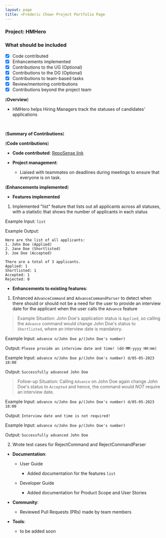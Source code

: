 ```yaml
---
layout: page
title: <Frederic Chow> Project Portfolio Page
---
```


### Project: HMHero

### What should be included

- [x] Code contributed
- [x] Enhancements implemented
- [x] Contributions to the UG (Optional)
- [x] Contributions to the DG (Optional)
- [x] Contributions to team-based tasks
- [x] Review/mentoring contributions
- [x] Contributions beyond the project team

(**Overview**)

- HMHero helps Hiring Managers track the statuses of candidates' applications

<br>  

(**Summary of Contributions**)

(**Code contributions**)

- **Code contributed**: [RepoSense link](https://nus-cs2103-ay2223s2.github.io/tp-dashboard/?search=fredericchow00&breakdown=true)

- **Project management**:

  - Liaised with teammates on deadlines during meetings to ensure that everyone is on task.

(**Enhancements implemented**)

- **Features implemented**

1. Implemented "list" feature that lists out all applicants across all statuses,
   with a statistic that shows the number of applicants in each status

Example Input: `list`

Example Output:
```
Here are the list of all applicants:
1. John Doe (Applied)
2. Jane Doe (Shortlisted)
3. Joe Doe (Accepted)

There are a total of 3 applicants.
Applied: 1
Shortlisted: 1
Accepted: 1
Rejected: 0
```

- **Enhancements to existing features**:

1. Enhanced `AdvanceCommand` and `AdvanceCommandParser` to detect when there should or should not be
   a need for the user to provide an interview date for the applicant when the user calls the `Advance` feature


> Example Situation: John Doe's application status is `Applied`, so calling the `Advance` command would change
John Doe's status to `Shortlisted`, where an interview date is mandatory.

Example Input: `advance n/John Doe p/(John Doe's number)`

Output: `Please provide an interview date and time! (dd-MM-yyyy HH:mm)`

Example Input: `advance n/John Doe p/(John Doe's number) d/05-05-2023 18:00`

Output: `Successfully advanced John Doe`

> Follow-up Situation: Calling `Advance` on John Doe again change John Doe's status to `Accepted` and hence, the command
would *NOT* require an interview date.

Example Input: `advance n/John Doe p/(John Doe's number) d/05-05-2023 18:00`

Output: `Interview date and time is not required!`

Example Input: `advance n/John Doe p/(John Doe's number)`

Output: `Successfully advanced John Doe`

2. Wrote test cases for RejectCommand and RejectCommandParser

- **Documentation**:

  - User Guide
    - Added documentation for the features `list`

  - Developer Guide
    - Added documentation for Product Scope and User Stories

- **Community**:

  - Reviewed Pull Requests (PRs) made by team members

- **Tools**:

  - to be added soon

